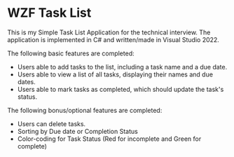 # WZF Task List

This is my Simple Task List Application for the technical interview. The application is implemented in C# and written/made in Visual Studio 2022.

The following basic features are completed:
* Users able to add tasks to the list, including a task name and a due date.
* Users able to view a list of all tasks, displaying their names and due dates.
* Users able to mark tasks as completed, which should update the task's status.

The following bonus/optional features are completed:
* Users can delete tasks.
* Sorting by Due date or Completion Status
* Color-coding for Task Status (Red for incomplete and Green for complete)
